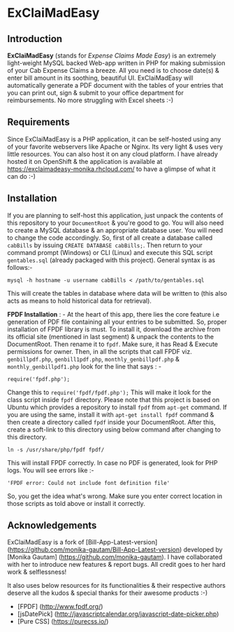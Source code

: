 # ExClaiMadEasy

## Introduction
**ExClaiMadEasy** (stands for *Expense Claims Made Easy*) is an extremely light-weight MySQL backed Web-app written in PHP for making submission of your Cab Expense Claims a breeze. All you need is to choose date(s) & enter bill amount in its soothing, beautiful UI. ExClaiMadEasy will automatically generate a PDF document with the tables of your entries that you can print out, sign & submit to your office department for reimbursements. No more struggling with Excel sheets :-)

## Requirements
Since ExClaiMadEasy is a PHP application, it can be self-hosted using any of your favorite webservers like Apache or Nginx. Its very light & uses very little resources. You can also host it on any cloud platform. I have already hosted it on OpenShift & the application is available at https://exclaimadeasy-monika.rhcloud.com/ to have a glimpse of what it can do :-)

## Installation
If you are planning to self-host this application, just unpack the contents of this repository to your ``DocumentRoot`` & you're good to go. You will also need to create a MySQL database & an appropriate database user. You will need to change the code accordingly. So, first of all create a database called ``cabBills`` by issuing ``CREATE DATABASE cabBills;``. Then return to your command prompt (Windows) or CLI (Linux) and execute this SQL script ``gentables.sql`` (already packaged with this project). General syntax is as follows:-
```
mysql -h hostname -u username cabBills < /path/to/gentables.sql
```
This will create the tables in database where data will be written to (this also acts as means to hold historical data for retrieval).

**FPDF Installation** : - At the heart of this app, there lies the core feature i.e generation of PDF file containing all your entries to be submitted. So, proper installation of FPDF library is must. To install it, download the archive from its official site (mentioned in last segment) & unpack the contents to the DocumentRoot. Then rename it to ``fpdf``. Make sure, it has Read & Execute permissions for owner. Then, in all the scripts that call FPDF viz. ``genbillpdf.php``, ``genbill1pdf.php``, ``monthly_genbillpdf.php`` & ``monthly_genbillpdf1.php`` look for the line that says : -
```
require('fpdf.php');
```
Change this to ``require('fpdf/fpdf.php');`` This will make it look for the class script inside ``fpdf`` directory.
Please note that this project is based on Ubuntu which provides a repository to install ``fpdf`` from ``apt-get`` command. If you are using the same, install it with ``apt-get install fpdf`` command & then create a directory called ``fpdf`` inside your DocumentRoot. After this, create a soft-link to this directory using below command after changing to this directory.
```
ln -s /usr/share/php/fpdf fpdf/
```
This will install FPDF correctly. In case no PDF is generated, look for PHP logs. You will see errors like :-
```
'FPDF error: Could not include font definition file'
```
So, you get the idea what's wrong. Make sure you enter correct location in those scripts as told above or install it correctly.

## Acknowledgements
ExClaiMadEasy is a fork of [Bill-App-Latest-version] (https://github.com/monika-gautam/Bill-App-Latest-version) developed by [Monika Gautam] (https://github.com/monika-gautam). I have collaborated with her to introduce new features & report bugs. All credit goes to her hard work & selflessness!

It also uses below resources for its functionalities & their respective authors deserve all the kudos & special thanks for their awesome products :-)

* [FPDF] (http://www.fpdf.org/)
* [jsDatePick] (http://javascriptcalendar.org/javascript-date-picker.php)
* [Pure CSS] (https://purecss.io/)
